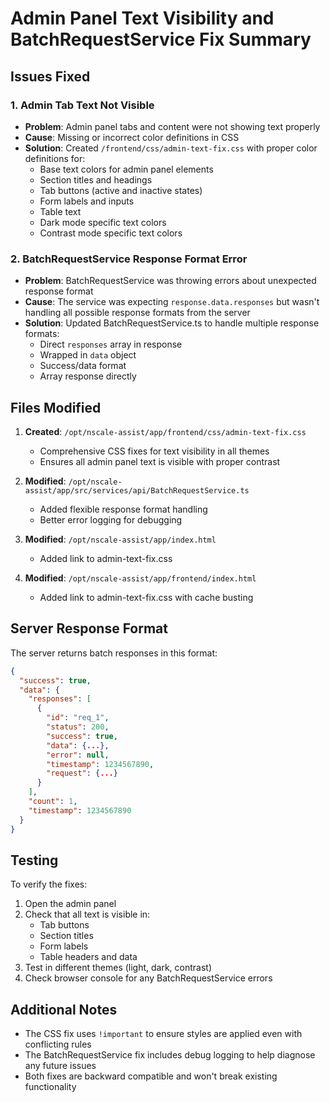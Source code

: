 # Admin Panel Text Visibility and BatchRequestService Fix Summary

## Issues Fixed

### 1. Admin Tab Text Not Visible
- **Problem**: Admin panel tabs and content were not showing text properly
- **Cause**: Missing or incorrect color definitions in CSS
- **Solution**: Created `/frontend/css/admin-text-fix.css` with proper color definitions for:
  - Base text colors for admin panel elements
  - Section titles and headings
  - Tab buttons (active and inactive states)
  - Form labels and inputs
  - Table text
  - Dark mode specific text colors
  - Contrast mode specific text colors

### 2. BatchRequestService Response Format Error
- **Problem**: BatchRequestService was throwing errors about unexpected response format
- **Cause**: The service was expecting `response.data.responses` but wasn't handling all possible response formats from the server
- **Solution**: Updated BatchRequestService.ts to handle multiple response formats:
  - Direct `responses` array in response
  - Wrapped in `data` object
  - Success/data format
  - Array response directly

## Files Modified

1. **Created**: `/opt/nscale-assist/app/frontend/css/admin-text-fix.css`
   - Comprehensive CSS fixes for text visibility in all themes
   - Ensures all admin panel text is visible with proper contrast

2. **Modified**: `/opt/nscale-assist/app/src/services/api/BatchRequestService.ts`
   - Added flexible response format handling
   - Better error logging for debugging

3. **Modified**: `/opt/nscale-assist/app/index.html`
   - Added link to admin-text-fix.css

4. **Modified**: `/opt/nscale-assist/app/frontend/index.html`
   - Added link to admin-text-fix.css with cache busting

## Server Response Format
The server returns batch responses in this format:
```json
{
  "success": true,
  "data": {
    "responses": [
      {
        "id": "req_1",
        "status": 200,
        "success": true,
        "data": {...},
        "error": null,
        "timestamp": 1234567890,
        "request": {...}
      }
    ],
    "count": 1,
    "timestamp": 1234567890
  }
}
```

## Testing
To verify the fixes:
1. Open the admin panel
2. Check that all text is visible in:
   - Tab buttons
   - Section titles
   - Form labels
   - Table headers and data
3. Test in different themes (light, dark, contrast)
4. Check browser console for any BatchRequestService errors

## Additional Notes
- The CSS fix uses `!important` to ensure styles are applied even with conflicting rules
- The BatchRequestService fix includes debug logging to help diagnose any future issues
- Both fixes are backward compatible and won't break existing functionality